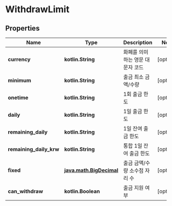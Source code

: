 
# WithdrawLimit

## Properties
Name | Type | Description | Notes
------------ | ------------- | ------------- | -------------
**currency** | **kotlin.String** | 화폐를 의미하는 영문 대문자 코드 |  [optional]
**minimum** | **kotlin.String** | 출금 최소 금액/수량 |  [optional]
**onetime** | **kotlin.String** | 1회 출금 한도 |  [optional]
**daily** | **kotlin.String** | 1일 출금 한도 |  [optional]
**remaining_daily** | **kotlin.String** | 1일 잔여 출금 한도 |  [optional]
**remaining_daily_krw** | **kotlin.String** | 통합 1일 잔여 출금 한도 |  [optional]
**fixed** | [**java.math.BigDecimal**](java.math.BigDecimal.md) | 출금 금액/수량 소수점 자리 수 |  [optional]
**can_withdraw** | **kotlin.Boolean** | 출금 지원 여부 |  [optional]



